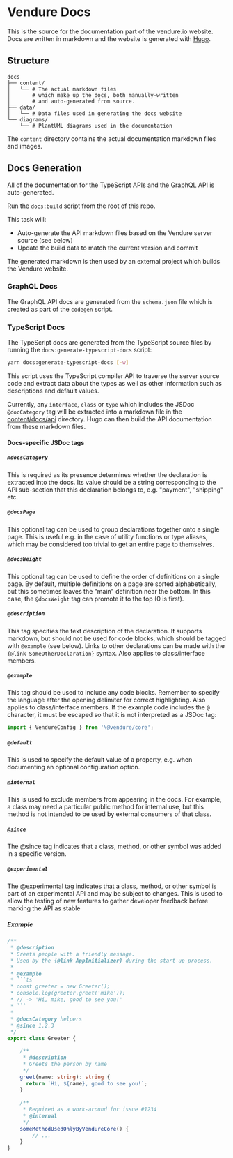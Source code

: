 # Vendure Docs

This is the source for the documentation part of the vendure.io website. Docs are written in markdown and the website is generated with [Hugo](https://gohugo.io).

## Structure

```
docs
├── content/
│   └── # The actual markdown files
│       # which make up the docs, both manually-written
│       # and auto-generated from source.
├── data/
│   └── # Data files used in generating the docs website
└── diagrams/
    └── # PlantUML diagrams used in the documentation
```

The `content` directory contains the actual documentation markdown files and images.

## Docs Generation

All of the documentation for the TypeScript APIs and the GraphQL API is auto-generated.

Run the `docs:build` script from the root of this repo.

This task will:

* Auto-generate the API markdown files based on the Vendure server source (see below)
* Update the build data to match the current version and commit

The generated markdown is then used by an external project which builds the Vendure website.

### GraphQL Docs

The GraphQL API docs are generated from the `schema.json` file which is created as part of the `codegen` script.

### TypeScript Docs

The TypeScript docs are generated from the TypeScript source files by running the `docs:generate-typescript-docs` script:

```bash
yarn docs:generate-typescript-docs [-w]
```

This script uses the TypeScript compiler API to traverse the server source code and extract data about the types as well as other information such as descriptions and default values.

Currently, any `interface`, `class` or `type` which includes the JSDoc `@docCategory` tag will be extracted into a markdown file in the [content/docs/api](./content/docs/api) directory. Hugo can then build the API documentation from these markdown files.

#### Docs-specific JSDoc tags

##### `@docsCategory`

This is required as its presence determines whether the declaration is extracted into the docs. Its value should be a string corresponding to the API sub-section that this declaration belongs to, e.g. "payment", "shipping" etc.

##### `@docsPage`

This optional tag can be used to group declarations together onto a single page. This is useful e.g. in the case of utility functions or
type aliases, which may be considered too trivial to get an entire page to themselves.

##### `@docsWeight`

This optional tag can be used to define the order of definitions on a single page. By default, multiple definitions on a page are sorted alphabetically,
but this sometimes leaves the "main" definition near the bottom. In this case, the `@docsWeight` tag can promote it to the top (0 is first).

##### `@description`

This tag specifies the text description of the declaration. It supports markdown, but should not be used for code blocks, which should be tagged with `@example` (see below). Links to other declarations can be made with the `{@link SomeOtherDeclaration}` syntax. Also applies to class/interface members.

##### `@example`

This tag should be used to include any code blocks. Remember to specify the language after the opening delimiter for correct highlighting. Also applies to class/interface members. If the example code includes the `@` character, it must be escaped
so that it is not interpreted as a JSDoc tag:

```ts
import { VendureConfig } from '\@vendure/core';
```

##### `@default`

This is used to specify the default value of a property, e.g. when documenting an optional configuration option.

##### `@internal`

This is used to exclude members from appearing in the docs. For example, a class may need a particular
public method for internal use, but this method is not intended to be used by external consumers of that
class.

##### `@since`

The @since tag indicates that a class, method, or other symbol was added in a specific version.

##### `@experimental`

The @experimental tag indicates that a class, method, or other symbol is part of an experimental API and 
may be subject to changes. This is used to allow the testing of new features to gather developer feedback before
marking the API as stable

##### Example

````ts
/**
 * @description
 * Greets people with a friendly message. 
 * Used by the {@link AppInitializer} during the start-up process.
 *
 * @example
 * ```ts
 * const greeter = new Greeter();
 * console.log(greeter.greet('mike'));
 * // -> 'Hi, mike, good to see you!'
 * ```
 *
 * @docsCategory helpers
 * @since 1.2.3
 */
export class Greeter {

    /**
     * @description
     * Greets the person by name
     */
    greet(name: string): string {
      return `Hi, ${name}, good to see you!`;
    }
    
    /**
     * Required as a work-around for issue #1234
     * @internal
     */
    someMethodUsedOnlyByVendureCore() {
        // ...
    }
}
````
